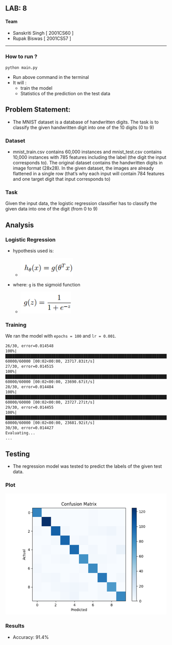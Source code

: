 ## LAB: 8
#### Team
- Sanskriti Singh [ 2001CS60 ]
- Rupak Biswas [ 2001CS57 ]
---
### How to run ?
```
python main.py
```
- Run above command in the terminal
- It will :
    - train the model
    - Statistics of the prediction on the test data

## Problem Statement:
- The MNIST dataset is a database of handwritten digits. The task is to classify the given handwritten digit into one of the 10 digits (0 to 9)
### Dataset
- mnist_train.csv contains 60,000 instances and mnist_test.csv contains 10,000 instances with 785 features including the label (the digit the input corresponds to). The original dataset contains the handwritten digits in image format (28x28). In the given dataset, the images are already flattened in a single row (that’s why each input will contain 784 features and one target digit that input
corresponds to)
### Task
Given the input data, the logistic regression classifier has to classify the given data into one of the digit (from 0 to 9)


## Analysis

### Logistic Regression

- hypothesis used is:
    - ![hypothesis](image.png)

- where: `g` is the sigmoid function
    - ![sigmoid](image-1.png)

### Training

We ran the model with `epochs = 100` and `lr = 0.001`.

```
26/30, error=0.014548
100%|███████████████████████████████████████████████████████████████████████████████████████████| 60000/60000 [00:02<00:00, 23717.83it/s]
27/30, error=0.014515
100%|███████████████████████████████████████████████████████████████████████████████████████████| 60000/60000 [00:02<00:00, 23690.67it/s]
28/30, error=0.014484
100%|███████████████████████████████████████████████████████████████████████████████████████████| 60000/60000 [00:02<00:00, 23727.27it/s]
29/30, error=0.014455
100%|███████████████████████████████████████████████████████████████████████████████████████████| 60000/60000 [00:02<00:00, 23681.92it/s]
30/30, error=0.014427
Evaluating...
...

```

## Testing

- The regression model was tested to predict the labels of the given test data.

### Plot

![Confusion Matrix](confusion_matrix.png)

### Results

- Accuracy: 91.4%



